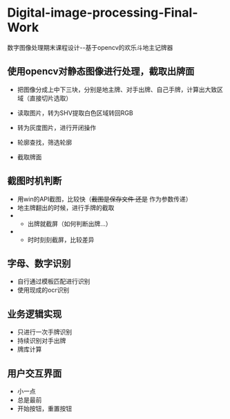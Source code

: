 # Digital-image-processing-Final-Work
数字图像处理期末课程设计--基于opencv的欢乐斗地主记牌器

## 使用opencv对静态图像进行处理，截取出牌面

- 把图像分成上中下三块，分别是地主牌、对手出牌、自己手牌，计算出大致区域（直接切片选取）

- 读取图片，转为SHV提取白色区域转回RGB
- 转为灰度图片，进行开闭操作
- 轮廓查找，筛选轮廓
- 截取牌面

## 截图时机判断
- 用win的API截图，比较快（~~截图是保存文件  还是~~  作为参数传递）
- 地主牌翻出的时候，进行手牌的截取
- - 出牌就截屏（如何判断出牌...）
- - 时时刻刻截屏，比较差异

## 字母、数字识别
- 自行通过模板匹配进行识别
- 使用现成的ocr识别

## 业务逻辑实现
- 只进行一次手牌识别
- 持续识别对手出牌
- 牌库计算

## 用户交互界面
- 小一点
- 总是最前
- 开始按钮，重置按钮